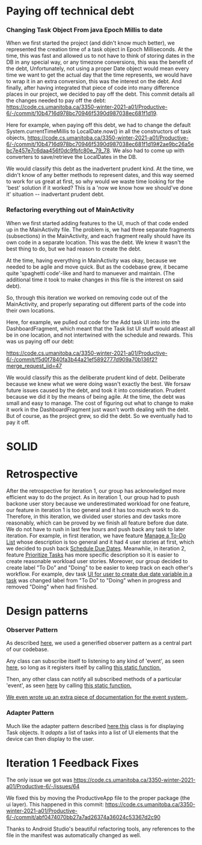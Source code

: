 # Paying off technical debt

### Changing Task Object From java Epoch Millis to date

When we first started the project (and didn't know much better), we represented the creation time of a task object in Epoch Milliseconds. At the time, this was fast and allowed us to not have to think of storing dates in the DB in any special way, or any timezone conversions, this was the benefit of the debt, Unfortunately, not using a proper Date object would mean every time we want to get the actual day that the time represents, we would have to wrap it in an extra conversion, this was the interest on the debt. And finally, after having integrated that piece of code into many difference places in our project, we decided to pay off the debt. This commit details all the changes needed to pay off the debt: https://code.cs.umanitoba.ca/3350-winter-2021-a01/Productive-6/-/commit/10b4716d978bc70946f5390d987038ec681f1d19.

Here for example, when paying off this debt, we had to change the default System.currentTimeMillis to LocalDate.now() in all the constructors of task objects, https://code.cs.umanitoba.ca/3350-winter-2021-a01/Productive-6/-/commit/10b4716d978bc70946f5390d987038ec681f1d19#2ae9bc26a5ebc7e457e7c6daa456f0dc9fbfc80e_79_78. 
We also had to come up with converters to save/retrieve the LocalDates in the DB.

We would classify this debt as the inadvertent prudent kind. At the time, we didn't know of any better methods to represent dates, and this way seemed to work for us great at first, so why would we waste time looking for the 'best' solution if it worked? This is a 'now we know how we should've done it' situation -- inadvertant prudent debt.

### Refactoring everything out of MainActivity

When we first started adding features to the UI, much of that code ended up in the MainActivity file. The problem is, we had three separate fragments (subsections) in the MainActivity, and each fragment really should have its own code in a separate location. This was the debt. We knew it wasn't the best thing to do, but we had reason to create the debt.

At the time, having everything in MainActivity was okay, because we needed to be agile and move quick. But as the codebase grew, it became quite 'spaghetti code'-like and hard to manuever and maintain. (The additional time it took to make changes in this file is the interest on said debt).

So, through this iteration we worked on removing code out of the MainActivity, and properly separating out different parts of the code into their own locations.

Here, for example, we pulled out code for the Add task UI into into the DashboardFragment, which meant that the Task list UI stuff would atleast all be in one location, and not intertwined with the schedule and rewards. This was us paying off our debt:

https://code.cs.umanitoba.ca/3350-winter-2021-a01/Productive-6/-/commit/f5d0f7840fa3b44a21ef5892777d909a70b136f2?merge_request_iid=47

We would classify this as the deliberate prudent kind of debt. Deliberate because we knew what we were doing wasn't exactly the best. We forsaw future issues caused by the debt, and took it into consideration. Prudent because we did it by the means of being agile. At the time, the debt was small and easy to manage. The cost of figuring out what to change to make it work in the DashboardFragment just wasn't worth dealing with the debt. But of course, as the project grew, so did the debt. So we eventually had to pay it off.

# SOLID


# Retrospective
After the retrospective for iteration 1, our group has acknowledged more efficient way to do the project. As in iteration 1, our group had to push backone user story because we underestimated workload for one feature, our feature in iteration 1 is too general and it has too much work to do. Therefore, in this iteration, we divided user stories and dev tasks more reasonably, which can be proved by we finish all feature before due date. We do not have to rush in last few hours and push back any task to later iteration. For example, in first iteration, we have feature [Manage a To-Do List](#1) whose description is too general and it had 4 user stories at first, which we decided to push back [Schedule Due Dates](#19). Meanwhile, in iteration 2, feature [Prioritize Tasks](#4) has more specific description so it is easier to create reasonable workload user stories. Moreover, our group decided to create label "To Do" and "Doing" to be easier to keep track on each other's workflow. For example, dev task [UI for user to create due date variable in a task](#42) was changed label from "To Do" to "Doing" when in progress and removed "Doing" when had finished.

# Design patterns

### Observer Pattern
As described [here](https://refactoring.guru/design-patterns/observer), we used a generified observer pattern as a central part of our codebase.

Any class can subscribe itself to listening to any kind of 'event', as seen [here](https://code.cs.umanitoba.ca/3350-winter-2021-a01/Productive-6/-/blob/develop/app/src/main/java/com/productive6/productive/logic/rewards/impl/RewardManager.java#L149), so long as it registers itself by calling [this static function.](https://code.cs.umanitoba.ca/3350-winter-2021-a01/Productive-6/-/blob/develop/app/src/main/java/com/productive6/productive/logic/event/EventDispatch.java#L36)

Then, any other class can notify all subscribed methods of a particular 'event', as seen [here](https://code.cs.umanitoba.ca/3350-winter-2021-a01/Productive-6/-/blob/develop/app/src/main/java/com/productive6/productive/logic/rewards/impl/RewardManager.java#L175) by calling [this static function.](https://code.cs.umanitoba.ca/3350-winter-2021-a01/Productive-6/-/blob/develop/app/src/main/java/com/productive6/productive/logic/event/EventDispatch.java#L73) 

[We even wrote up an extra piece of documentation for the event system.](https://code.cs.umanitoba.ca/3350-winter-2021-a01/Productive-6/-/blob/develop/EventSystem.md).

### Adapter Pattern

Much like the adapter pattern described [here](https://refactoring.guru/design-patterns/adapter),[this](https://code.cs.umanitoba.ca/3350-winter-2021-a01/Productive-6/-/blob/develop/app/src/main/java/com/productive6/productive/ui/dashboard/TaskAdapter.java) class is for displaying Task objects. It _adapts_ a list of tasks into a list of UI elements that the device can then display to the user.


# Iteration 1 Feedback Fixes

The only issue we got was https://code.cs.umanitoba.ca/3350-winter-2021-a01/Productive-6/-/issues/64

We fixed this by moving the ProductiveApp file to the proper package (the ui layer).
This happened in this commit: https://code.cs.umanitoba.ca/3350-winter-2021-a01/Productive-6/-/commit/abf0474070bb27a7ad26374a36024c53367d2c90

Thanks to Android Studio's beautiful refactoring tools, any references to the file in the manifest was automatically changed as well.